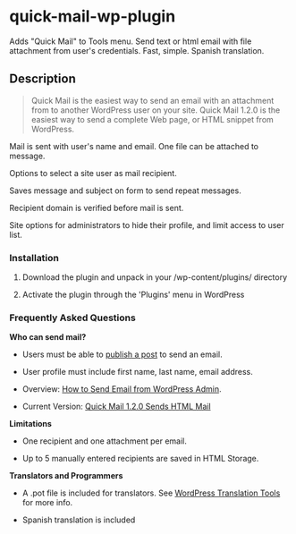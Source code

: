 quick-mail-wp-plugin
====================

Adds "Quick Mail" to Tools menu. Send text or html email with file attachment from user's credentials. Fast, simple. Spanish translation.

Description
-----------

>Quick Mail is the easiest way to send an email with an attachment from to another WordPress user on your site. Quick Mail 1.2.0 is the easiest way to send a complete Web page, or HTML snippet from WordPress.

Mail is sent with user's name and email. One file can be attached to message.

Options to select a site user as mail recipient.

Saves message and subject on form to send repeat messages.

Recipient domain is verified before mail is sent.

Site options for administrators to hide their profile, and limit access to user list.

### Installation ###

1. Download the plugin and unpack in your /wp-content/plugins/ directory

1. Activate the plugin through the 'Plugins' menu in WordPress

### Frequently Asked Questions ###

__Who can send mail?__

* Users must be able to [publish a post](http://codex.wordpress.org/Roles_and_Capabilities#publish_posts) to send an email.

* User profile must include first name, last name, email address.

* Overview: [How to Send Email from WordPress Admin](http://wheredidmybraingo.com/how-to-send-email-from-wordpress-admin/).

* Current Version: [Quick Mail 1.2.0 Sends HTML Mail](http://wheredidmybraingo.com/quick-mail-1-2-0-sends-html-mail/) 

__Limitations__

* One recipient and one attachment per email.

* Up to 5 manually entered recipients are saved in HTML Storage.

__Translators and Programmers__

* A .pot file is included for translators. See [WordPress Translation Tools](https://make.wordpress.org/polyglots/handbook/tools/) for more info.

* Spanish translation is included